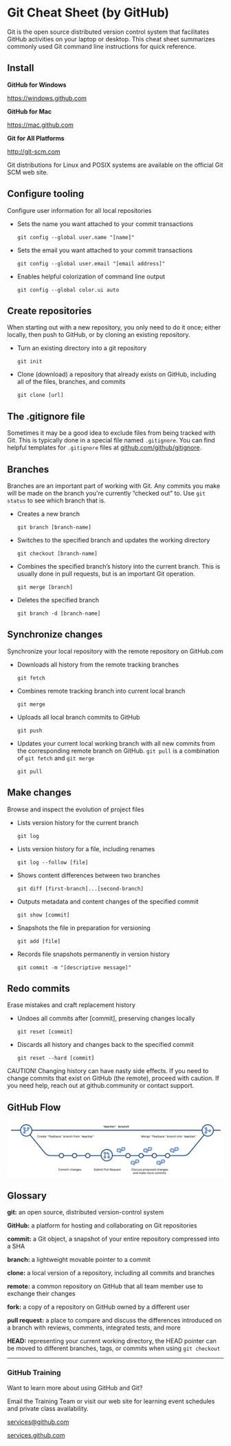 # Git Cheat Sheet (by GitHub)

Git is the open source distributed version control system that facilitates GitHub activities on your laptop or desktop. This cheat sheet summarizes commonly used Git command line instructions for quick reference.

## Install

__GitHub for Windows__

https://windows.github.com

__GitHub for Mac__

https://mac.github.com

__Git for All Platforms__

http://git-scm.com

Git distributions for Linux and POSIX systems are available on the official Git SCM web site.

## Configure tooling

Configure user information for all local repositories

- Sets the name you want attached to your commit transactions
    ```
    git config --global user.name "[name]"
    ```

- Sets the email you want attached to your commit transactions
    ```
    git config --global user.email "[email address]"
    ```

- Enables helpful colorization of command line output
    ```
    git config --global color.ui auto
    ```

## Create repositories

When starting out with a new repository, you only need to do it once; either locally, then push to GitHub, or by cloning an existing repository.

- Turn an existing directory into a git repository
    ```
    git init
    ```

- Clone (download) a repository that already exists on GitHub, including all of the files, branches, and commits
    ```
    git clone [url]
    ```

## The .gitignore file

Sometimes it may be a good idea to exclude files from being tracked with Git. This is typically done in a special file named `.gitignore`. You can find helpful templates for `.gitignore` files at [github.com/github/gitignore](https://github.com/github/gitignore).

## Branches

Branches are an important part of working with Git. Any commits you make will be made on the branch you're currently “checked out” to. Use `git status` to see which branch that is.

- Creates a new branch
    ```
    git branch [branch-name]
    ```

- Switches to the specified branch and updates the working directory
    ```
    git checkout [branch-name]
    ```

- Combines the specified branch’s history into the current branch. This is usually done in pull requests, but is an important Git operation.
    ```
    git merge [branch]
    ```

- Deletes the specified branch
    ```
    git branch -d [branch-name]
    ```

## Synchronize changes

Synchronize your local repository with the remote repository on GitHub.com

- Downloads all history from the remote tracking branches
    ```
    git fetch
    ```

- Combines remote tracking branch into current local branch
    ```
    git merge
    ```

- Uploads all local branch commits to GitHub
    ```
    git push
    ```

- Updates your current local working branch with all new commits from the corresponding remote branch on GitHub. `git pull` is a combination of `git fetch` and `git merge`
    ```
    git pull
    ```

## Make changes

Browse and inspect the evolution of project files

- Lists version history for the current branch
    ```
    git log
    ```

- Lists version history for a file, including renames
    ```
    git log --follow [file]
    ```

- Shows content differences between two branches
    ```
    git diff [first-branch]...[second-branch]
    ```

- Outputs metadata and content changes of the specified commit
    ```
    git show [commit]
    ```

- Snapshots the file in preparation for versioning
    ```
    git add [file]
    ```

- Records file snapshots permanently in version history
    ```
    git commit -m "[descriptive message]"
    ```

## Redo commits

Erase mistakes and craft replacement history

- Undoes all commits after [commit], preserving changes locally
    ```
    git reset [commit]
    ```

- Discards all history and changes back to the specified commit
    ```
    git reset --hard [commit]
    ```

CAUTION! Changing history can have nasty side effects. If you need to change commits that exist on GitHub (the remote), proceed with caution. If you need help, reach out at github.community or contact support.

## GitHub Flow

<img src="./images/flow.png" width=600>

## Glossary

__git:__ an open source, distributed version-control system

__GitHub:__ a platform for hosting and collaborating on Git repositories

__commit:__ a Git object, a snapshot of your entire repository compressed into a SHA

__branch:__ a lightweight movable pointer to a commit

__clone:__ a local version of a repository, including all commits and branches

__remote:__ a common repository on GitHub that all team member use to exchange their changes

__fork:__ a copy of a repository on GitHub owned by a different user

__pull request:__ a place to compare and discuss the differences introduced on a branch with reviews, comments, integrated tests, and more

__HEAD:__ representing your current working directory, the HEAD pointer can be moved to different branches, tags, or commits when using `git checkout`

-------

### __GitHub__ Training

Want to learn more about using GitHub and Git?

Email the Training Team or visit our web site for learning event schedules and private class availability.

services@github.com

[services.github.com](https://services.github.com/)
